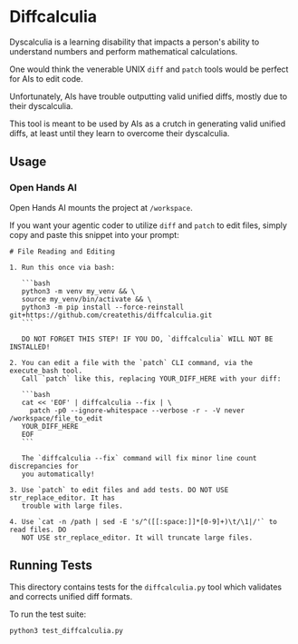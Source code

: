 # Diffcalculia

Dyscalculia is a learning disability that impacts a person's ability to understand numbers and perform mathematical calculations.

One would think the venerable UNIX `diff` and `patch` tools would be perfect for AIs to edit code.

Unfortunately, AIs have trouble outputting valid unified diffs, mostly due to their dyscalculia.

This tool is meant to be used by AIs as a crutch in generating valid unified diffs, at least until they learn to overcome their dyscalculia.


## Usage

### Open Hands AI

Open Hands AI mounts the project at `/workspace`.

If you want your agentic coder to utilize `diff` and `patch` to edit files, simply copy and paste this snippet into your prompt:

````
# File Reading and Editing

1. Run this once via bash:

   ```bash
   python3 -m venv my_venv && \
   source my_venv/bin/activate && \
   python3 -m pip install --force-reinstall git+https://github.com/createthis/diffcalculia.git
   ```

   DO NOT FORGET THIS STEP! IF YOU DO, `diffcalculia` WILL NOT BE INSTALLED!

2. You can edit a file with the `patch` CLI command, via the execute_bash tool.
   Call `patch` like this, replacing YOUR_DIFF_HERE with your diff:

   ```bash
   cat << 'EOF' | diffcalculia --fix | \
     patch -p0 --ignore-whitespace --verbose -r - -V never /workspace/file_to_edit
   YOUR_DIFF_HERE
   EOF
   ```
   
   The `diffcalculia --fix` command will fix minor line count discrepancies for 
   you automatically!

3. Use `patch` to edit files and add tests. DO NOT USE str_replace_editor. It has
   trouble with large files.

4. Use `cat -n /path | sed -E 's/^([[:space:]]*[0-9]+)\t/\1|/'` to read files. DO 
   NOT USE str_replace_editor. It will truncate large files.
````

## Running Tests

This directory contains tests for the `diffcalculia.py` tool which validates and corrects unified diff formats.

To run the test suite:

```bash
python3 test_diffcalculia.py
```
